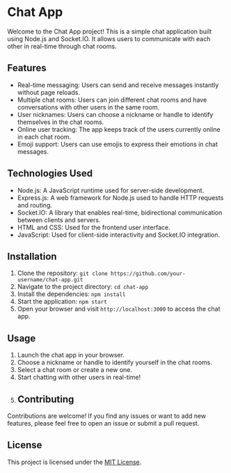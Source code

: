 # Chat App

Welcome to the Chat App project! This is a simple chat application built using Node.js and Socket.IO. It allows users to communicate with each other in real-time through chat rooms.

## Features

- Real-time messaging: Users can send and receive messages instantly without page reloads.
- Multiple chat rooms: Users can join different chat rooms and have conversations with other users in the same room.
- User nicknames: Users can choose a nickname or handle to identify themselves in the chat rooms.
- Online user tracking: The app keeps track of the users currently online in each chat room.
- Emoji support: Users can use emojis to express their emotions in chat messages.

## Technologies Used

- Node.js: A JavaScript runtime used for server-side development.
- Express.js: A web framework for Node.js used to handle HTTP requests and routing.
- Socket.IO: A library that enables real-time, bidirectional communication between clients and servers.
- HTML and CSS: Used for the frontend user interface.
- JavaScript: Used for client-side interactivity and Socket.IO integration.

## Installation

1. Clone the repository: `git clone https://github.com/your-username/chat-app.git`
2. Navigate to the project directory: `cd chat-app`
3. Install the dependencies: `npm install`
4. Start the application: `npm start`
5. Open your browser and visit `http://localhost:3000` to access the chat app.

## Usage

1. Launch the chat app in your browser.
2. Choose a nickname or handle to identify yourself in the chat rooms.
3. Select a chat room or create a new one.
4. Start chatting with other users in real-time!
5. ## Contributing

Contributions are welcome! If you find any issues or want to add new features, please feel free to open an issue or submit a pull request.

## License

This project is licensed under the [MIT License](LICENSE).
